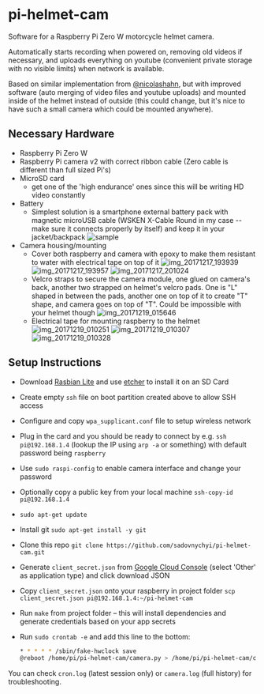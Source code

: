 # pi-helmet-cam
Software for a Raspberry Pi Zero W motorcycle helmet camera.

Automatically starts recording when powered on, removing old videos if necessary, and uploads everything on youtube (convenient private storage with no visible limits) when network is available.

Based on similar implementation from [@nicolashahn](https://github.com/nicolashahn/pi-helmet-cam), but with improved software (auto merging of video files and youtube uploads) and mounted inside of the helmet instead of outside (this could change, but it's nice to have such a small camera which could be mounted anywhere).

## Necessary Hardware

- Raspberry Pi Zero W
- Raspberry Pi camera v2 with correct ribbon cable (Zero cable is different than full sized Pi's)
- MicroSD card
  - get one of the 'high endurance' ones since this will be writing HD video constantly
- Battery
  - Simplest solution is a smartphone external battery pack with magnetic microUSB cable (WSKEN X-Cable Round in my case -- make sure it connects properly by itself) and keep it in your jacket/backpack
    ![sample](https://user-images.githubusercontent.com/193864/34119829-8479579c-e45e-11e7-94ac-1a94802c5b65.gif)
- Camera housing/mounting
  - Cover both raspberry and camera with epoxy to make them resistant to water with electrical tape on top of it
    ![img_20171217_193939](https://user-images.githubusercontent.com/193864/34120125-8629157c-e45f-11e7-9a1f-daa03d68f30f.jpg)
    ![img_20171217_193957](https://user-images.githubusercontent.com/193864/34120126-8660c288-e45f-11e7-891d-acad509388e7.jpg)
    ![img_20171217_201024](https://user-images.githubusercontent.com/193864/34120127-86a0c0e0-e45f-11e7-958c-7530c8855843.jpg)
  - Velcro straps to secure the camera module, one glued on camera's back, another two strapped on helmet's velcro pads. One is "L" shaped in between the pads, another one on top of it to create "T" shape, and camera goes on top of "T". Could be impossible with your helmet though
    ![img_20171219_015646](https://user-images.githubusercontent.com/193864/34120320-2903c38c-e460-11e7-86b8-a262eee40e0a.jpg)
  - Electrical tape for mounting raspberry to the helmet
    ![img_20171219_010251](https://user-images.githubusercontent.com/193864/34120191-c344ca82-e45f-11e7-80aa-55c0eeb463d1.jpg)
    ![img_20171219_010307](https://user-images.githubusercontent.com/193864/34120192-c38032f2-e45f-11e7-8d8e-72e10ad19639.jpg)
    ![img_20171219_010328](https://user-images.githubusercontent.com/193864/34120193-c3bcfe12-e45f-11e7-930c-b7d0d3f46738.jpg)

## Setup Instructions

- Download [Rasbian Lite](https://downloads.raspberrypi.org/raspbian_lite_latest) and use [etcher](https://etcher.io/) to install it on an SD Card
- Create empty `ssh` file on boot partition created above to allow SSH access
- Configure and copy `wpa_supplicant.conf` file to setup wireless network
- Plug in the card and you should be ready to connect by e.g. `ssh pi@192.168.1.4` (lookup the IP using `arp -a` or something) with default password being `raspberry`
- Use `sudo raspi-config` to enable camera interface and change your password
- Optionally copy a public key from your local machine `ssh-copy-id pi@192.168.1.4`
- `sudo apt-get update`
- Install git `sudo apt-get install -y git`
- Clone this repo `git clone https://github.com/sadovnychyi/pi-helmet-cam.git`
- Generate `client_secret.json` from [Google Cloud Console](https://console.cloud.google.com/apis/credentials/oauthclient) (select 'Other' as application type) and click download JSON
- Copy `client_secret.json` onto your raspberry in project folder `scp client_secret.json pi@192.168.1.4:~/pi-helmet-cam`
- Run `make` from project folder – this will install dependencies and generate credentials based on your app secrets
- Run `sudo crontab -e` and add this line to the bottom:

    ```bash
    * * * * * /sbin/fake-hwclock save
    @reboot /home/pi/pi-helmet-cam/camera.py > /home/pi/pi-helmet-cam/cron.log 2>&1
    ```

You can check `cron.log` (latest session only) or `camera.log` (full history) for troubleshooting.
